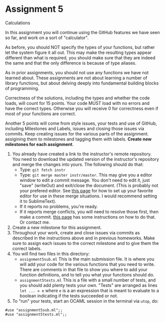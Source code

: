 # Assignment 5

Calculations

In this assignment you will continue using the GitHub features we have seen so far, and work on a sort of "calculator".

As before, you should NOT specify the types of your functions, but rather let the system figure it all out. This may make the resulting types appear different than what is required, you should make sure that they are indeed the same and that the only difference is because of type aliases.

As in prior assignments, you should not use any functions we have not learned about. These assignments are not about learning a number of library functions, but about delving deeply into fundamental building blocks of programming.

Correctness of the solutions, including the types and whether the code loads, will count for 15 points. Your code MUST load with no errors and have the correct types. Otherwise you will receive 0 for correctness even if most of your functions are correct.

Another 5 points will come from style issues, your tests and use of GitHub, including Milestones and Labels, issues and closing those issues via commits. Keep creating issues for the various parts of the assignment. assigining them to milestones and tagging them with labels. **Create new milestones for each assignment**.

1. You already have created a link to the instructor's remote repository. You need to download the updated version of the instructor's repository and merge the changes into yours. The following should do that:
    - Type: `git fetch instr`
    - Type: `git merge master instr/master`. This may give you a editor window to edit a commit message. You don't need to edit it, just "save" (writeOut) and exit/close the document. (This is probably not your prefered editor. See [this page](https://help.github.com/articles/associating-text-editors-with-git/) for how to set up your favorite editor for use in these merge situations. I would recommend setting it to SublimeText).
    - If it reports no problems, you're ready.
    - If it reports merge conflicts, you will need to resolve those first, then make a commit. [this page](https://help.github.com/articles/resolving-a-merge-conflict-from-the-command-line/) has some instructions on how to do that. Or contact me.
2. Create a new milestone for this assignment.
3. Throughout your work, create and close issues via commits as described in the instructions above and in previous homeworks. Make sure to assign each issues to the correct milestone and to give them the correct labels.
4. You will find two files in this directory:
    - `assignment5sub.ml` This is the main submission file. It is where you will add your code for the various functions that you need to write. There are comments in that file to show you where to add your function definitions, and to tell you what your functions should do.
    - `assignment5tests.ml` This is a file with a small number of tests, and you should add plenty tests your own. "Tests" are arranged as lines `let ... = e` where `e` is a an expression that is meant to evaluate to a boolean indicating if the tests succeeded or not.
5. To "run" your tests, start an OCAML session in the terminal via `utop`, do:
```
#use "assignment5sub.ml";;
#use "assignment5tests.ml";;
```
